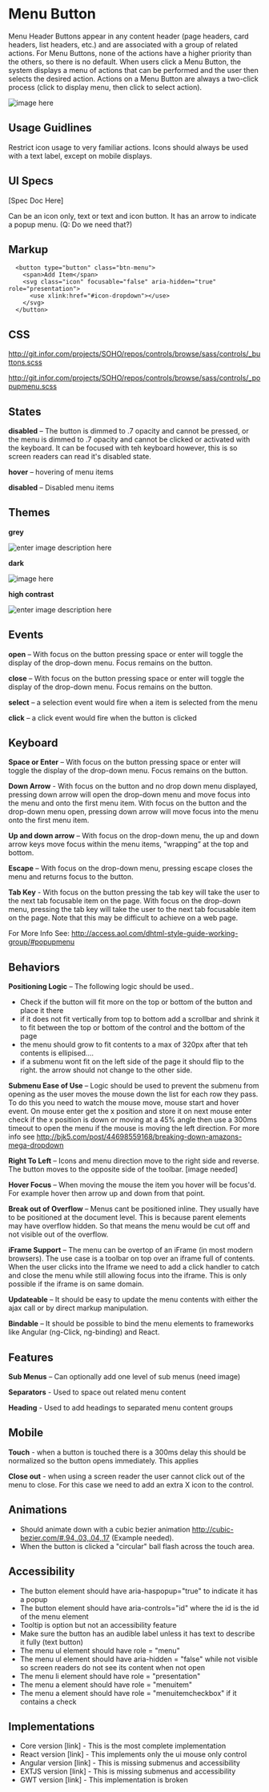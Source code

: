# Menu Button

Menu Header Buttons appear in any content header (page headers, card headers, list headers, etc.) and are associated with a group of related actions. For Menu Buttons, none of the actions have a higher priority than the others, so there is no default. When users click a Menu Button, the system displays a menu of actions that can be performed and the user then selects the desired action. Actions on a Menu Button are always a two-click process (click to display menu, then click to select action).

![image here](http://git.infor.com/projects/SOHO/repos/controls/browse/specs/images/menubutton-darkui.png?at=ad9c7ab8492e24e1ff4d3c98908e7a8a14eef8f3&raw)

## Usage Guidlines

Restrict icon usage to very familiar actions. Icons should always be used with a text label, except on mobile displays.

## UI Specs

[Spec Doc Here]

Can be an icon only, text or text and icon button. It has an arrow to indicate a popup menu. (Q: Do we need that?)

## Markup

      <button type="button" class="btn-menu">
        <span>Add Item</span>
        <svg class="icon" focusable="false" aria-hidden="true" role="presentation">
          <use xlink:href="#icon-dropdown"></use>
        </svg>
      </button>

## CSS

http://git.infor.com/projects/SOHO/repos/controls/browse/sass/controls/_buttons.scss

http://git.infor.com/projects/SOHO/repos/controls/browse/sass/controls/_popupmenu.scss

## States

**disabled** – The button is dimmed to .7 opacity and cannot be pressed, or the menu is dimmed to .7 opacity and cannot be clicked or activated with the keyboard. It can be focused with teh keyboard however, this is so screen readers can read it's disabled state.

**hover** – hovering of menu items

**disabled** – Disabled menu items

## Themes

**grey**

![enter image description here](http://git.infor.com/projects/SOHO/repos/controls/browse/specs/images/menubutton-normal.png?at=ad9c7ab8492e24e1ff4d3c98908e7a8a14eef8f3&raw)

**dark**

![image here](http://git.infor.com/projects/SOHO/repos/controls/browse/specs/images/menubutton-darkui.png?at=ad9c7ab8492e24e1ff4d3c98908e7a8a14eef8f3&raw)

**high contrast**

![enter image description here](http://git.infor.com/projects/SOHO/repos/controls/browse/specs/images/menubutton-highcontrast.png?at=ad9c7ab8492e24e1ff4d3c98908e7a8a14eef8f3&raw)


## Events

**open** – With focus on the button pressing space or enter will toggle the display of the drop-down menu. Focus remains on the button.

**close** – With focus on the button pressing space or enter will toggle the display of the drop-down menu. Focus remains on the button.

**select** – a selection event would fire when a item is selected from the menu

**click** – a click event would fire when the button is clicked


## Keyboard

**Space or Enter** – With focus on the button pressing space or enter will toggle the display of the drop-down menu. Focus remains on the button.

**Down Arrow** -  With focus on the button and no drop down menu displayed, pressing down arrow will open the drop-down menu and move focus into the menu and onto the first menu item. With focus on the button and the drop-down menu open, pressing down arrow will move focus into the menu onto the first menu item.

**Up and down arrow** – With focus on the drop-down menu, the up and down arrow keys move focus within the menu items, “wrapping” at the top and bottom.

**Escape** – With focus on the drop-down menu, pressing escape closes the menu and returns focus to the button.

**Tab Key** - With focus on the button pressing the tab key will take the user to the next tab focusable item on the page. With focus on the drop-down menu, pressing the tab key will take the user to the next tab focusable item on the page. Note that this may be difficult to achieve on a web page.

For More Info See:
http://access.aol.com/dhtml-style-guide-working-group/#popupmenu

## Behaviors

**Positioning Logic** – The following logic should be used..

- Check if the button will fit more on the top or bottom of the button and place it there
- if it does not fit vertically from top to bottom add a scrollbar and shrink it to fit between the top or bottom of the control and the bottom of the page
- the menu should grow to fit contents to a max of 320px after that teh contents is ellipised....
- if a submenu wont fit on the left side of the page it should flip to the right. the arrow should not change to the other side.

**Submenu Ease of Use** – Logic should be used to prevent the submenu from opening as the user moves the mouse down the list for each row they pass. To do this you need to watch the mouse move, mouse start and hover event. On mouse enter get the x position and store it on next mouse enter check if the x position is down or moving at a 45% angle then use a 300ms timeout to open the menu if the mouse is moving the left direction. For more info see http://bjk5.com/post/44698559168/breaking-down-amazons-mega-dropdown

**Right To Left** – Icons and menu direction move to the right side and reverse. The button moves to the opposite side of the toolbar.
[image needed]

**Hover Focus** – When moving the mouse the item you hover will be focus'd. For example hover then arrow up and down from that point.

**Break out of Overflow** – Menus cant be positioned inline. They usually have to be positioned at the document level. This is because parent elements may have overflow hidden. So that means the menu would be cut off and not visible out of the overflow.

**iFrame Support** – The menu can be overtop of an iFrame (in most modern browsers). The use case is a toolbar on top over an iframe full of contents. When the user clicks into the Iframe we need to add a click handler to catch and close the menu while still allowing focus into the iframe. This is only possible if the iframe is on same domain.

**Updateable** – It should be easy to update the menu contents with either the ajax call or by direct markup manipulation.

**Bindable** – It should be possible to bind the menu elements to frameworks like Angular (ng-Click, ng-binding) and React.

## Features

**Sub Menus** – Can optionally add one level of sub menus (need image)

**Separators** - Used to space out related menu content

**Heading** - Used to add headings to separated menu content groups


## Mobile

**Touch** - when a button is touched there is a 300ms delay this should be normalized so the button opens immediately. This applies

**Close out** - when using a screen reader the user cannot click out of the menu to close. For this case we need to add an extra X icon to the control.


## Animations

 - Should animate down with a cubic bezier animation http://cubic-bezier.com/#.94,.03,.04,.17 (Example needed).
 - When the button is clicked a "circular" ball flash across the touch area.

## Accessibility

 - The button element should have aria-haspopup="true" to indicate it has a popup
 - The button element should have aria-controls="id" where the id is the id of the menu element
 - Tooltip is option but not an accessibility feature
 - Make sure the button has an audible label unless it has text to describe it fully (text button)
 - The menu ul element should have role = "menu"
 - The menu ul element should have aria-hidden = "false" while not visible so screen readers do not see its content when not open
 - The menu li element should have role = "presentation"
 - The menu a element should have role = "menuitem"
- The menu a element should have role = "menuitemcheckbox" if it contains a check

## Implementations

 - Core version [link] - This is the most complete implementation
 - React version [link] - This implements only the ui mouse only control
 - Angular version [link] - This is missing submenus and accessibility
 - EXTJS version [link] - This is missing submenus and accessibility
 - GWT version [link] - This implementation is broken

